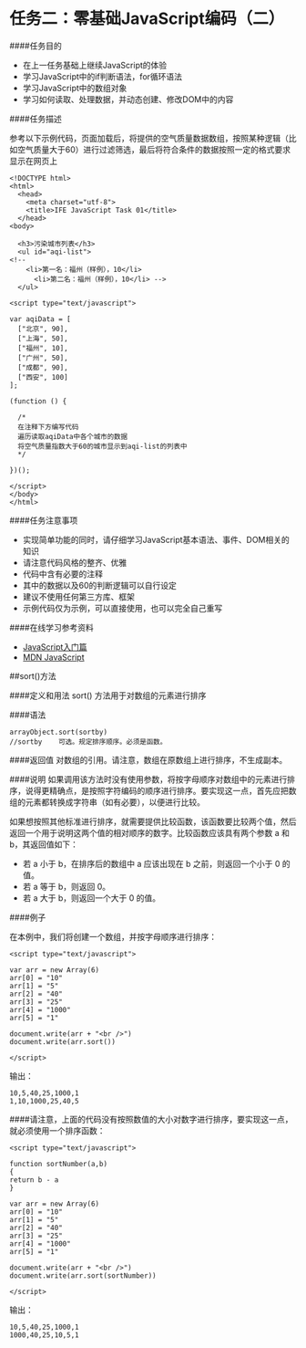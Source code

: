 # 任务二：零基础JavaScript编码（二）

####任务目的
+ 在上一任务基础上继续JavaScript的体验
+ 学习JavaScript中的if判断语法，for循环语法
+ 学习JavaScript中的数组对象
+ 学习如何读取、处理数据，并动态创建、修改DOM中的内容

####任务描述

参考以下示例代码，页面加载后，将提供的空气质量数据数组，按照某种逻辑（比如空气质量大于60）进行过滤筛选，最后将符合条件的数据按照一定的格式要求显示在网页上
```
<!DOCTYPE html>
<html>
  <head>
    <meta charset="utf-8">
    <title>IFE JavaScript Task 01</title>
  </head>
<body>

  <h3>污染城市列表</h3>
  <ul id="aqi-list">
<!--   
    <li>第一名：福州（样例），10</li>
      <li>第二名：福州（样例），10</li> -->
  </ul>

<script type="text/javascript">

var aqiData = [
  ["北京", 90],
  ["上海", 50],
  ["福州", 10],
  ["广州", 50],
  ["成都", 90],
  ["西安", 100]
];

(function () {

  /*
  在注释下方编写代码
  遍历读取aqiData中各个城市的数据
  将空气质量指数大于60的城市显示到aqi-list的列表中
  */

})();

</script>
</body>
</html>
```

####任务注意事项

+ 实现简单功能的同时，请仔细学习JavaScript基本语法、事件、DOM相关的知识
+ 请注意代码风格的整齐、优雅
+ 代码中含有必要的注释
+ 其中的数据以及60的判断逻辑可以自行设定
+ 建议不使用任何第三方库、框架
+ 示例代码仅为示例，可以直接使用，也可以完全自己重写

####在线学习参考资料

+ [JavaScript入门篇](http://www.imooc.com/learn/36)
+ [MDN JavaScript](https://developer.mozilla.org/zh-CN/docs/Web/JavaScript)

##sort()方法

####定义和用法
sort() 方法用于对数组的元素进行排序

####语法
```
arrayObject.sort(sortby)
//sortby	可选。规定排序顺序。必须是函数。
```

####返回值
对数组的引用。请注意，数组在原数组上进行排序，不生成副本。

####说明
如果调用该方法时没有使用参数，将按字母顺序对数组中的元素进行排序，说得更精确点，是按照字符编码的顺序进行排序。要实现这一点，首先应把数组的元素都转换成字符串（如有必要），以便进行比较。

如果想按照其他标准进行排序，就需要提供比较函数，该函数要比较两个值，然后返回一个用于说明这两个值的相对顺序的数字。比较函数应该具有两个参数 a 和 b，其返回值如下：
+ 若 a 小于 b，在排序后的数组中 a 应该出现在 b 之前，则返回一个小于 0 的值。
+ 若 a 等于 b，则返回 0。
+ 若 a 大于 b，则返回一个大于 0 的值。

####例子

在本例中，我们将创建一个数组，并按字母顺序进行排序：
```
<script type="text/javascript">

var arr = new Array(6)
arr[0] = "10"
arr[1] = "5"
arr[2] = "40"
arr[3] = "25"
arr[4] = "1000"
arr[5] = "1"

document.write(arr + "<br />")
document.write(arr.sort())

</script>
```
输出：
```
10,5,40,25,1000,1
1,10,1000,25,40,5
```

####请注意，上面的代码没有按照数值的大小对数字进行排序，要实现这一点，就必须使用一个排序函数：
```
<script type="text/javascript">

function sortNumber(a,b)
{
return b - a
}

var arr = new Array(6)
arr[0] = "10"
arr[1] = "5"
arr[2] = "40"
arr[3] = "25"
arr[4] = "1000"
arr[5] = "1"

document.write(arr + "<br />")
document.write(arr.sort(sortNumber))

</script>
```
输出：
```
10,5,40,25,1000,1
1000,40,25,10,5,1
```